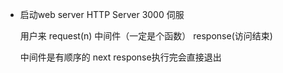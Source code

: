 - 启动web server
  HTTP Server 3000 伺服

  用户来 request(n) 中间件（一定是个函数）   response(访问结束)

  中间件是有顺序的  next
  response执行完会直接退出